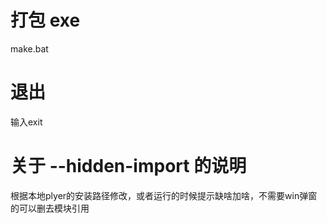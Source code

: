
# 打包 exe
make.bat

# 退出
输入exit

# 关于 --hidden-import 的说明
根据本地plyer的安装路径修改，或者运行的时候提示缺啥加啥，不需要win弹窗的可以删去模块引用